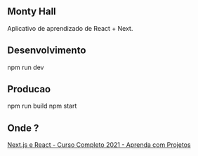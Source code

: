 ## Monty Hall

Aplicativo de aprendizado de React + Next.

## Desenvolvimento 

npm run dev 

## Producao

npm run build 
npm start

## Onde ?
[Next.js e React - Curso Completo 2021 - Aprenda com Projetos](https://www.udemy.com/share/104RA83@Ire08DLq6xj0PSvg4yvaWGFcWVvG9jsQRhk_yQFp03tAI8WtQILlitiWAacF9TKh/)
